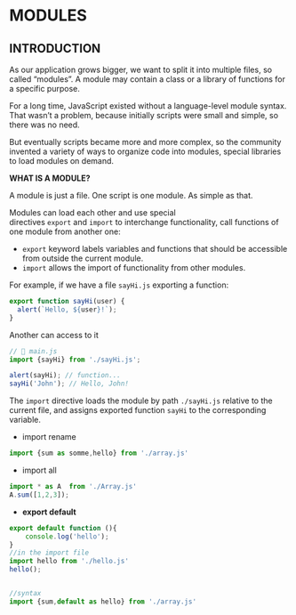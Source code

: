 # MODULES

## INTRODUCTION

As our application grows bigger, we want to split it into multiple files, so called “modules”. A module may contain a class or a library of functions for a specific purpose.

For a long time, JavaScript existed without a language-level module syntax. That wasn’t a problem, because initially scripts were small and simple, so there was no need.

But eventually scripts became more and more complex, so the community invented a variety of ways to organize code into modules, special libraries to load modules on demand.

**WHAT IS A MODULE?**

A module is just a file. One script is one module. As simple as that.

Modules can load each other and use special directives `export` and `import` to interchange functionality, call functions of one module from another one:

- `export` keyword labels variables and functions that should be accessible from outside the current module.
- `import` allows the import of functionality from other modules.

For example, if we have a file `sayHi.js` exporting a function:

```javascript
export function sayHi(user) {
  alert(`Hello, ${user}!`);
}
```

Another can access to it

```javascript
// 📁 main.js
import {sayHi} from './sayHi.js';

alert(sayHi); // function...
sayHi('John'); // Hello, John!
```

The `import` directive loads the module by path `./sayHi.js` relative to the current file, and assigns exported function `sayHi` to the corresponding variable.

- import rename

```js
import {sum as somme,hello} from './array.js'
```

- import all

```js
import * as A  from './Array.js'
A.sum([1,2,3]);
```

- **export default**

```js
export default function (){
    console.log('hello');
}
//in the import file
import hello from './hello.js'
hello();


//syntax
import {sum,default as hello} from './array.js'
```
